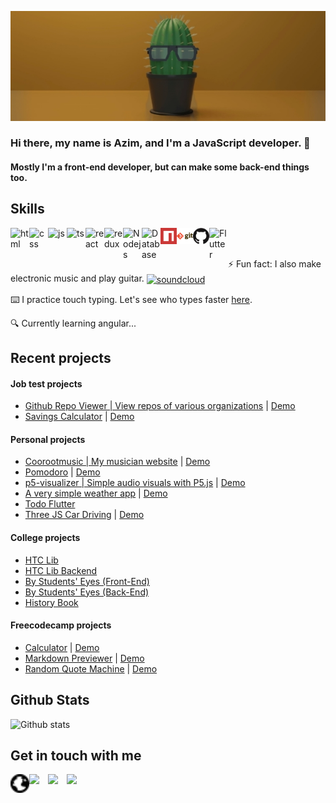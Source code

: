 ![Profile Page IMG](https://github.com/akmatoff/akmatoff/blob/main/cactus-with-glasses-min.jpg?raw=true)

### Hi there, my name is Azim, and I'm a JavaScript developer. 👋
#### Mostly I'm a front-end developer, but can make some back-end things too.

## Skills

<img align="left" src="https://cdn.icon-icons.com/icons2/2107/PNG/512/file_type_html_icon_130541.png" alt="html" width="30px" />
<img align="left" src="https://cdn.icon-icons.com/icons2/2107/PNG/512/file_type_css_icon_130661.png" alt="css" width="30px" />
<img align="left" src="https://cdn.icon-icons.com/icons2/2108/PNG/512/javascript_icon_130900.png" alt="js" width="30px" />
<img align="left" src="https://cdn.icon-icons.com/icons2/2107/PNG/512/file_type_typescript_official_icon_130107.png" alt="ts" width="30px" />
<img align="left" src="https://cdn.icon-icons.com/icons2/2108/PNG/512/react_icon_130845.png" alt="react" width="30px" />
<img align="left" src="https://cdn.icon-icons.com/icons2/2415/PNG/512/redux_original_logo_icon_146365.png" alt="redux" width="30px" />
<img align="left" src="https://cdn.icon-icons.com/icons2/2415/PNG/512/nodejs_original_wordmark_logo_icon_146412.png" alt="Nodejs" width="30px" />
<img align="left" src="https://cdn.icon-icons.com/icons2/1508/PNG/512/officedatabase_104402.png" alt="Database" width="30px" />
<img align="left" alt="Npm" width="26px" src="https://raw.githubusercontent.com/github/explore/80688e429a7d4ef2fca1e82350fe8e3517d3494d/topics/npm/npm.png" />
<img align="left" alt="Git" width="26px" src="https://raw.githubusercontent.com/github/explore/80688e429a7d4ef2fca1e82350fe8e3517d3494d/topics/git/git.png" />
<img align="left" alt="GitHub" width="26px" src="https://raw.githubusercontent.com/github/explore/78df643247d429f6cc873026c0622819ad797942/topics/github/github.png" />
<img align="left" src="https://cdn.icon-icons.com/icons2/2107/PNG/512/file_type_flutter_icon_130599.png" alt="Flutter" width="30px" />   

<br />

<br />⚡ Fun fact: I also make electronic music and play guitar. [<img align="center" src="https://cdn.icon-icons.com/icons2/1945/PNG/512/iconfinder-soundcloud-4661625_122489.png" alt="soundcloud" width="30px" />](https://soundcloud.com/coorootmusic) <br />

⌨️ I practice touch typing. Let's see who types faster [here](https://10fastfingers.com/user/2213333/). <br />

🔍 Currently learning angular...

## Recent projects
#### Job test projects
- [Github Repo Viewer | View repos of various organizations](https://github.com/akmatoff/github-repo-viewer) | [Demo](https://akmatoff.github.io/github-repo-viewer/)
- [Savings Calculator](https://github.com/akmatoff/savings-calculator) | [Demo](https://akmatoff.github.io/savings-calculator)

#### Personal projects
- [Coorootmusic | My musician website](https://github.com/akmatoff/coorootmusic) | [Demo](https://cooroot.netlify.app)
- [Pomodoro](https://github.com/akmatoff/pomodoro) | [Demo](https://akmatoff.github.io/pomodoro)
- [p5-visualizer | Simple audio visuals with P5.js](https://github.com/akmatoff/p5-visualizer) | [Demo](https://akmatoff.github.io/p5-visualizer)
- [A very simple weather app](https://github.com/akmatoff/weather-app) | [Demo](https://akmatoff.github.io/weather-app)
- [Todo Flutter](https://github.com/akmatoff/todo_flutter)
- [Three JS Car Driving](https://github.com/akmatoff/threejs-car-driving) | [Demo](https://akmatoff.github.io/threejs-car-driving/)

#### College projects
- [HTC Lib](https://github.com/boorsoft/htc-lib)
- [HTC Lib Backend](https://github.com/boorsoft/htc-online-library-express)
- [By Students' Eyes (Front-End)](https://github.com/boorsoft/bseyes-flutter)
- [By Students' Eyes (Back-End)](https://github.com/boorsoft/bseyes-restapi)
- [History Book](https://github.com/boorsoft/history-book)

#### Freecodecamp projects
- [Calculator](https://github.com/akmatoff/calculator) | [Demo](https://akmatoff.github.io/calculator/)
- [Markdown Previewer](https://github.com/akmatoff/markdown-previewer) | [Demo](https://akmatoff.github.io/markdown-previewer/)
- [Random Quote Machine](https://github.com/akmatoff/random-quote-machine) | [Demo](https://akmatoff.github.io/random-quote-machine/)

## Github Stats
<img src="https://github-readme-stats.vercel.app/api?username=akmatoff&show_icons=true" alt="Github stats" align="left" />

<br />

## Get in touch with me
[<img align="left" src="https://raw.githubusercontent.com/iconic/open-iconic/master/svg/globe.svg" width="30px" />](https://akmatoff.github.io) 
[<img align="left" src="https://cdn.jsdelivr.net/npm/simple-icons@5.8.1/icons/telegram.svg" width="30px" />](https://t.me/akmatoffexe)
[<img align="left" src="https://cdn.jsdelivr.net/npm/simple-icons@5.8.1/icons/vk.svg" width="30px" />](https://vk.com/akmatoffexe)
[<img align="left" src="https://cdn.jsdelivr.net/npm/simple-icons@5.8.1/icons/gmail.svg" width="30px" />](akmatoffexe@gmail.com)


<!--
**akmatoff/akmatoff** is a ✨ _special_ ✨ repository because its `README.md` (this file) appears on your GitHub profile.

Here are some ideas to get you started:

- 🔭 I’m currently working on ...
- 🌱 I’m currently learning ...
- 👯 I’m looking to collaborate on ...
- 🤔 I’m looking for help with ...
- 💬 Ask me about ...
- 📫 How to reach me: ...
- 😄 Pronouns: ...
- ⚡ Fun fact: ...
-->
